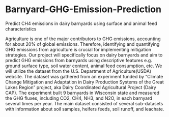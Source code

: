 # Barnyard-GHG-Emission-Prediction
Predict CH4 emissions in dairy barnyards using surface and animal feed characteristics

Agriculture is one of the major contributors to GHG emissions, accounting for about 20% of global emissions. Therefore, identifying and quantifying GHG emissions from agriculture is crucial for implementing mitigation strategies. Our project will specifically focus on dairy barnyards and aim to predict GHG emissions from barnyards using descriptive features e.g. ground surface type, soil water content, animal feed consumption, etc.
We will utilize the dataset from the U.S. Department of Agriculture(USDA) website. The dataset was gathered from an experiment funded by “Climate Change Mitigation and Adaptation in Dairy Production Systems of the Great Lakes Region” project, aka Dairy Coordinated Agricultural Project (Dairy CAP). The experiment built 9 barnyards in Wisconsin state and measured the GHG fluxes, including CO2, CH4, NH3, and N2O, in each barnyard several times per year. The main dataset consisted of several sub-datasets with information about soil samples, heifers feeds, soil runoff, and leachate.
